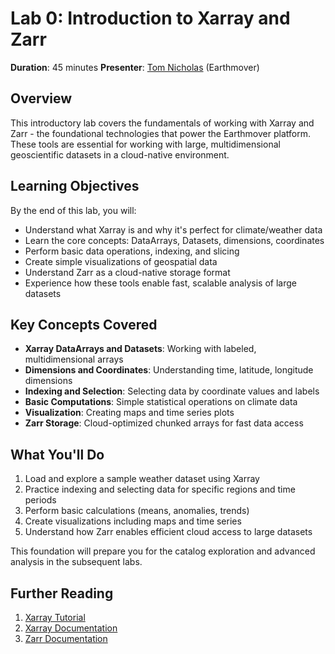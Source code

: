 # Lab 0: Introduction to Xarray and Zarr

**Duration**: 45 minutes
**Presenter**: [Tom Nicholas](https://github.com/TomNicholas) (Earthmover)

## Overview

This introductory lab covers the fundamentals of working with Xarray and Zarr - the foundational technologies that power the Earthmover platform. These tools are essential for working with large, multidimensional geoscientific datasets in a cloud-native environment.

## Learning Objectives

By the end of this lab, you will:

- Understand what Xarray is and why it's perfect for climate/weather data
- Learn the core concepts: DataArrays, Datasets, dimensions, coordinates
- Perform basic data operations, indexing, and slicing
- Create simple visualizations of geospatial data
- Understand Zarr as a cloud-native storage format
- Experience how these tools enable fast, scalable analysis of large datasets

## Key Concepts Covered

- **Xarray DataArrays and Datasets**: Working with labeled, multidimensional arrays
- **Dimensions and Coordinates**: Understanding time, latitude, longitude dimensions
- **Indexing and Selection**: Selecting data by coordinate values and labels
- **Basic Computations**: Simple statistical operations on climate data
- **Visualization**: Creating maps and time series plots
- **Zarr Storage**: Cloud-optimized chunked arrays for fast data access

## What You'll Do

1. Load and explore a sample weather dataset using Xarray
2. Practice indexing and selecting data for specific regions and time periods
3. Perform basic calculations (means, anomalies, trends)
4. Create visualizations including maps and time series
5. Understand how Zarr enables efficient cloud access to large datasets

This foundation will prepare you for the catalog exploration and advanced analysis in the subsequent labs.

## Further Reading

1. [Xarray Tutorial](https://tutorial.xarray.dev/)
1. [Xarray Documentation](https://docs.xarray.dev/)
1. [Zarr Documentation](https://zarr.readthedocs.io/en/stable/)
